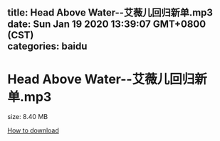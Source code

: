 
title: Head Above Water--艾薇儿回归新单.mp3
date: Sun Jan 19 2020 13:39:07 GMT+0800 (CST)    
categories: baidu
---

# Head Above Water--艾薇儿回归新单.mp3
size: 8.40 MB
 
 

[How to download](https://bpcam.bemobtrk.com/go/2ceec3aa-1ca2-46d6-b9ff-aaa5c184517c?jno=1761)
